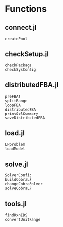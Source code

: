# Functions

## connect.jl

```@docs
createPool
```

## checkSetup.jl

```@docs
checkPackage
checkSysConfig
```

## distributedFBA.jl
```@docs
preFBA!
splitRange
loopFBA
distributedFBA
printSolSummary
saveDistributedFBA
```

## load.jl
```@docs
LPproblem
loadModel
```

## solve.jl
```@docs
SolverConfig
buildCobraLP
changeCobraSolver
solveCobraLP
```

## tools.jl
```@docs
findRxnIDS
convertUnitRange
```
